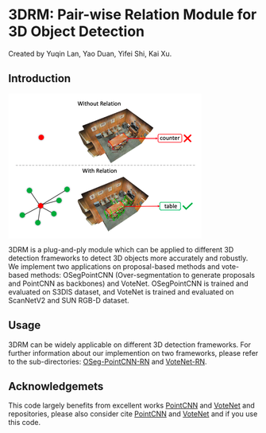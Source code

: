 # 3DRM:  Pair-wise Relation Module for 3D Object Detection
Created by Yuqin Lan, Yao Duan, Yifei Shi, Kai Xu.

## Introduction

<!-- ![avatar](./example.png#pic_center=250x) -->
<img align="center" src="./example.png"/>


3DRM is a plug-and-ply module which can be applied to different 3D detection frameworks to detect 3D objects more accurately and robustly. We implement two applications on proposal-based methods and vote-based methods: OSegPointCNN (Over-segmentation to generate proposals and PointCNN as backbones) and VoteNet. OSegPointCNN is trained and evaluated on S3DIS dataset, and VoteNet is trained and evaluated on ScanNetV2 and SUN RGB-D dataset. 

## Usage
3DRM can be widely applicable on different 3D detection frameworks. For further information about our implemention on two frameworks, please refer to the sub-directories: [OSeg-PointCNN-RN](./OSeg-PointCNN-RN) and [VoteNet-RN](./VoteNet-RN).


## Acknowledgemets
This code largely benefits from excellent works [PointCNN](https://github.com/yangyanli/PointCNN) and [VoteNet](https://github.com/facebookresearch/votenet) and repositories, please also consider cite [PointCNN](https://arxiv.org/abs/1801.07791.pdf) and [VoteNet](https://arxiv.org/pdf/1904.09664.pdf) and  if you use this code.